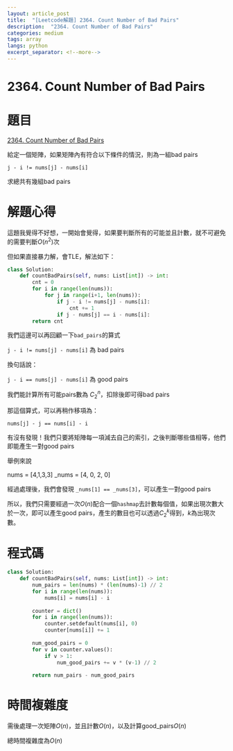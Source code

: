 ```yaml
---
layout: article_post
title:  "[Leetcode解題] 2364. Count Number of Bad Pairs"
description:  "2364. Count Number of Bad Pairs"
categories: medium
tags: array
langs: python
excerpt_separator: <!--more-->
---
```


# 2364. Count Number of Bad Pairs

# 題目

[2364. Count Number of Bad Pairs]()

給定一個矩陣，如果矩陣內有符合以下條件的情況，則為一組bad pairs

`j - i != nums[j] - nums[i]`

求總共有幾組bad pairs

 <!--more-->

# 解題心得

這題我覺得不好想，一開始會覺得，如果要判斷所有的可能並且計數，就不可避免的需要判斷$O(n^2)$次

但如果直接暴力解，會TLE，解法如下：

```python
class Solution:
    def countBadPairs(self, nums: List[int]) -> int:
        cnt = 0
        for i in range(len(nums)):
            for j in range(i+1, len(nums)):
                if j - i != nums[j] - nums[i]:
                    cnt += 1
                if j - nums[j] == i - nums[i]:
        return cnt
```

我們這邊可以再回顧一下`bad_pairs`的算式

`j - i != nums[j] - nums[i]` 為 bad pairs

換句話說：

`j - i == nums[j] - nums[i]` 為 good pairs

我們能計算所有可能pairs數為 $C^n_2$，扣除後即可得bad pairs

那這個算式，可以再稍作移項為：

`nums[j] - j == nums[i] - i`

有沒有發現！我們只要將矩陣每一項減去自己的索引，之後判斷哪些值相等，他們即能產生一對good pairs

舉例來說

nums = [4,1,3,3]
_nums = [4, 0, 2, 0]

經過處理後，我們會發現 `_nums[1] == _nums[3]`，可以產生一對good pairs

所以，我們只需要經過一次$O(n)$配合一個`hashmap`去計數每個值，如果出現次數大於一次，即可以產生good pairs，產生的數目也可以透過$C^k_2$得到，$k$為出現次數。

# 程式碼

```python
class Solution:
    def countBadPairs(self, nums: List[int]) -> int:
        num_pairs = len(nums) * (len(nums)-1) // 2
        for i in range(len(nums)):
            nums[i] = nums[i] - i
        
        counter = dict()
        for i in range(len(nums)):
            counter.setdefault(nums[i], 0)
            counter[nums[i]] += 1
        
        num_good_pairs = 0
        for v in counter.values():
            if v > 1:
                num_good_pairs += v * (v-1) // 2
        
        return num_pairs - num_good_pairs
```

# 時間複雜度

需後處理一次矩陣$O(n)$，並且計數$O(n)$，以及計算good_pairs$O(n)$

總時間複雜度為$O(n)$